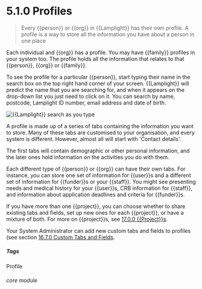 # 5.1.0 Profiles

> Every {{person}} or {{org}} in {{Lamplight}} has their own profile. A profile is a way to store all the information you have about a person in one place

Each individual and {{org}} has a profile. You may have {{family}} profiles in your system too. The profile holds all the information that relates to that {{person}}, {{org}} or {{family}}. 

To see the profile for a particular {{person}}, start typing their name in the search box on the top right hand corner of your screen. {{Lamplight}} will predict the name that you are searching for, and when it appears on the drop-down list you just need to click on it.  You can search by name, postcode, Lamplight ID number, email address and date of birth.

![{{Lamplight}} search as you type](5.1.0.png)

A profile is made up of a series of tabs containing the information you want to store. Many of these tabs are customised to your organisation, and every system is different. However, almost all will start with 'Contact details'.  

The first tabs will contain demographic or other personal information, and the later ones hold information on the activities you do with them.

Each different type of {{person}} or {{org}} can have their own tabs. For instance, you can store one set of information for {{user}}s and a different set of information for {{funder}}s or your {{staff}}. You might see presenting needs and medical history for your {{user}}s, CRB information for {{staff}}, and information about application deadlines and criteria for {{funder}}s. 

If you have more than one {{project}}, you can choose whether to share existing tabs and fields, set up new ones for each {{project}}, or have a mixture of both. For more on {{project}}s, see [17.0.0 {{Project}}s](/help/index/p/17.0.0).

Your System Administrator can add new custom tabs and fields to profiles (see section [16.7.0  Custom Tabs and Fields](/help/index/p/16.7.0). 


##### Tags
Profile

###### core module

